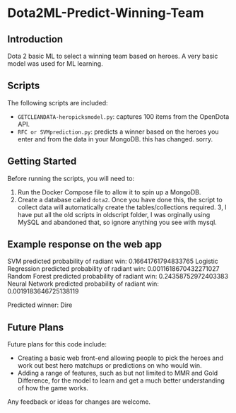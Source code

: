 # Dota2ML-Predict-Winning-Team

## Introduction
Dota 2 basic ML to select a winning team based on heroes. A very basic model was used for ML learning.

## Scripts
The following scripts are included:
- `GETCLEANDATA-heropicksmodel.py`: captures 100 items from the OpenDota API.
- `RFC or SVMprediction.py`: predicts a winner based on the heroes you enter and from the data in your MongoDB. this has changed. sorry.

## Getting Started
Before running the scripts, you will need to:
1. Run the Docker Compose file to allow it to spin up a MongoDB.
2. Create a database called `dota2`. Once you have done this, the script to collect data will automatically create the tables/collections required.
3, I have put all the old scripts in oldscript folder, I was orginally using MySQL and abandoned that, so ignore anything you see with mysql. 


## Example response on the web app
SVM predicted probability of radiant win: 0.16641761794833765
Logistic Regression predicted probability of radiant win: 0.0011618670432271027
Random Forest predicted probability of radiant win: 0.24358752972403383
Neural Network predicted probability of radiant win: 0.0019183646725138119

Predicted winner: Dire

## Future Plans
Future plans for this code include:
- Creating a basic web front-end allowing people to pick the heroes and work out best hero matchups or predictions on who would win.
- Adding a range of features, such as but not limited to MMR and Gold Difference, for the model to learn and get a much better understanding of how the game works.

Any feedback or ideas for changes are welcome.
